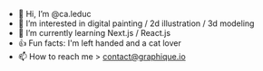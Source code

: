 - 👋 Hi, I’m @ca.leduc
- 👀 I’m interested in digital painting / 2d illustration / 3d modeling
- 🌱 I’m currently learning Next.js / React.js
- 👍 Fun facts: I'm left handed and a cat lover
- 📫 How to reach me > contact@graphique.io
